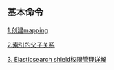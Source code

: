 ## 基本命令

[1.创建mapping](https://github.com/yueyuanyang/knowledge/tree/master/elasticsearch/operation/commandLines/part1.md)

[2.索引的父子关系](https://github.com/yueyuanyang/knowledge/tree/master/elasticsearch/operation/commandLines/part2.md)

[3. Elasticsearch shield权限管理详解](https://github.com/yueyuanyang/knowledge/tree/master/elasticsearch/operation/commandLines/part3.md)
